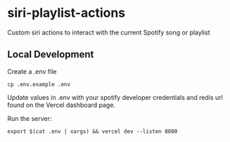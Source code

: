 # siri-playlist-actions
Custom siri actions to interact with the current Spotify song or playlist


## Local Development

Create a .env file

    cp .env.example .env

Update values in .env with your spotify developer credentials and redis url found on the Vercel dashboard page.


Run the server:

    export $(cat .env | xargs) && vercel dev --listen 8080
